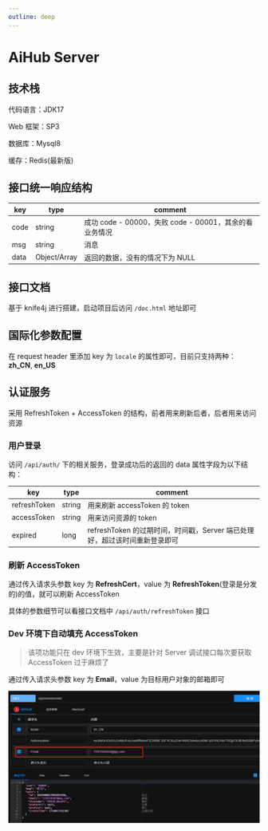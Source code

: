 ```yaml
---
outline: deep
---
```


# AiHub Server

## 技术栈

代码语言：JDK17

Web 框架：SP3

数据库：Mysql8

缓存：Redis(最新版)

## 接口统一响应结构

| key  | type         | comment                                                |
| ---- | ------------ | ------------------------------------------------------ |
| code | string       | 成功 code - 00000，失败 code - 00001，其余的看业务情况 |
| msg  | string       | 消息                                                   |
| data | Object/Array | 返回的数据，没有的情况下为 NULL                        |



## 接口文档

基于 knife4j 进行搭建，启动项目后访问 `/doc.html` 地址即可



## 国际化参数配置

在 request header 里添加 key 为  `locale` 的属性即可，目前只支持两种：**zh_CN**, **en_US**

## 认证服务

采用 RefreshToken + AccessToken 的结构，前者用来刷新后者，后者用来访问资源

### 用户登录

访问 `/api/auth/` 下的相关服务，登录成功后的返回的 data 属性字段为以下结构：

| key          | type   | comment                                                      |
| ------------ | ------ | ------------------------------------------------------------ |
| refreshToken | string | 用来刷新 accessToken 的 token                                |
| accessToken  | string | 用来访问资源的 token                                         |
| expired      | long   | refreshToken 的过期时间，时间戳，Server 端已处理好，超过该时间重新登录即可 |

### 刷新  AccessToken

通过传入请求头参数 key 为 **RefreshCert**，value 为 **RefreshToken**(登录是分发的)的值，就可以刷新 AccessToken

具体的参数细节可以看接口文档中 `/api/auth/refreshToken` 接口

### Dev 环境下自动填充 AccessToken

> 该项功能只在 dev 环境下生效，主要是针对 Server 调试接口每次要获取 AccessToken 过于麻烦了

通过传入请求头参数 key 为 **Email**，value 为目标用户对象的邮箱即可

![image-20240820100332083](index.assets/image-20240820100332083.png)